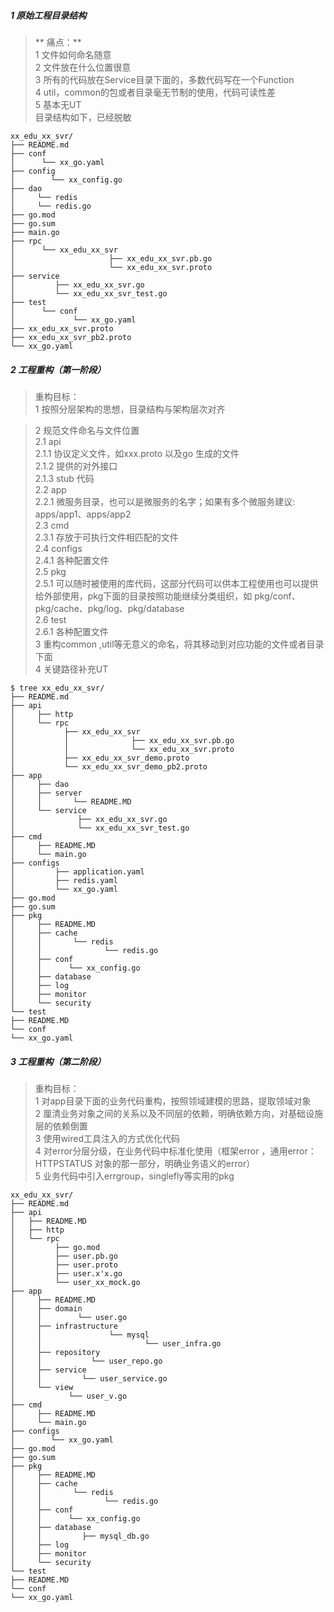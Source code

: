 ##### 1 原始工程目录结构
> ** 痛点：** <br/>
> 1 文件如何命名随意 <br/>
> 2 文件放在什么位置很意 <br/>
> 3 所有的代码放在Service目录下面的，多数代码写在一个Function <br/>
> 4 util，common的包或者目录毫无节制的使用，代码可读性差 <br/>
> 5 基本无UT <br/>
> 目录结构如下，已经脱敏 <br/>
```
xx_edu_xx_svr/
├── README.md
├── conf
│      └── xx_go.yaml
├── config
│        └── xx_config.go
├── dao
│     └── redis
│     └── redis.go
├── go.mod
├── go.sum
├── main.go
├── rpc
│      └── xx_edu_xx_svr
│                     ├── xx_edu_xx_svr.pb.go
│                     └── xx_edu_xx_svr.proto
├── service
│         ├── xx_edu_xx_svr.go
│         └── xx_edu_xx_svr_test.go
├── test
│      └── conf
│             └── xx_go.yaml
├── xx_edu_xx_svr.proto
├── xx_edu_xx_svr_pb2.proto
└── xx_go.yaml

```
##### 2 工程重构（第一阶段）
> 重构目标：<br/>
> 1 按照分层架构的思想，目录结构与架构层次对齐 <br/>

> 2 规范文件命名与文件位置 <br/>
> 2.1 api <br/>
> 2.1.1 协议定义文件，如xxx.proto 以及go 生成的文件 <br/>
> 2.1.2 提供的对外接口 <br/>
> 2.1.3 stub 代码 <br/>
> 2.2 app <br/>
> 2.2.1 微服务目录，也可以是微服务的名字；如果有多个微服务建议: apps/app1、apps/app2 <br/>
> 2.3 cmd <br/>
> 2.3.1 存放于可执行文件相匹配的文件 <br/>
> 2.4 configs <br/>
> 2.4.1 各种配置文件 <br/>
> 2.5 pkg <br/>
> 2.5.1 可以随时被使用的库代码，这部分代码可以供本工程使用也可以提供给外部使用，pkg下面的目录按照功能继续分类组织，如
pkg/conf、pkg/cache、pkg/log、pkg/database <br/>
> 2.6 test <br/>
> 2.6.1 各种配置文件 <br/>
> 3 重构common ,util等无意义的命名，将其移动到对应功能的文件或者目录下面 <br/>
> 4 关键路径补充UT <br/>

```
$ tree xx_edu_xx_svr/
├── README.md
├── api
│     ├── http
│     └── rpc
│           ├── xx_edu_xx_svr
│           │              ├── xx_edu_xx_svr.pb.go
│           │              └── xx_edu_xx_svr.proto
│           ├── xx_edu_xx_svr_demo.proto
│           └── xx_edu_xx_svr_demo_pb2.proto
├── app
│     ├── dao
│     ├── server
│     │       └── README.MD
│     └── service
│              ├── xx_edu_xx_svr.go
│              └── xx_edu_xx_svr_test.go
├── cmd
│     ├── README.MD
│     └── main.go
├── configs
│         ├── application.yaml
│         ├── redis.yaml
│         └── xx_go.yaml
├── go.mod
├── go.sum
├── pkg
│     ├── README.MD
│     ├── cache
│     │       └── redis
│     │              └── redis.go
│     ├── conf
│     │      └── xx_config.go
│     ├── database
│     ├── log
│     ├── monitor
│     └── security
└── test
├── README.MD
└── conf
└── xx_go.yaml
```

##### 3 工程重构（第二阶段）
> 重构目标： <br/>
> 1 对app目录下面的业务代码重构，按照领域建模的思路，提取领域对象 <br/>
> 2 厘清业务对象之间的关系以及不同层的依赖，明确依赖方向，对基础设施层的依赖倒置 <br/>
> 3 使用wired工具注入的方式优化代码 <br/>
> 4 对error分层分级，在业务代码中标准化使用（框架error ，通用error：HTTPSTATUS 对象的那一部分，明确业务语义的error） <br/>
> 5 业务代码中引入errgroup，singlefly等实用的pkg <br/>
```
xx_edu_xx_svr/
├── README.md
├── api
│   ├── README.MD
│   ├── http
│   └── rpc
│         ├── go.mod
│         ├── user.pb.go
│         ├── user.proto
│         ├── user.x'x.go
│         └── user_xx_mock.go
├── app
│     ├── README.MD
│     ├── domain
│     │        └── user.go
│     ├── infrastructure
│     │               └── mysql
│     │                       └── user_infra.go
│     ├── repository
│     │           └── user_repo.go
│     ├── service
│     │         └── user_service.go
│     └── view
│            └── user_v.go
├── cmd
│     ├── README.MD
│     └── main.go
├── configs
│        └── xx_go.yaml
├── go.mod
├── go.sum
├── pkg
│     ├── README.MD
│     ├── cache
│     │       └── redis
│     │              └── redis.go
│     ├── conf
│     │      └── xx_config.go
│     ├── database
│     │         ├── mysql_db.go
│     ├── log
│     ├── monitor
│     └── security
└── test
├── README.MD
└── conf
└── xx_go.yaml
```